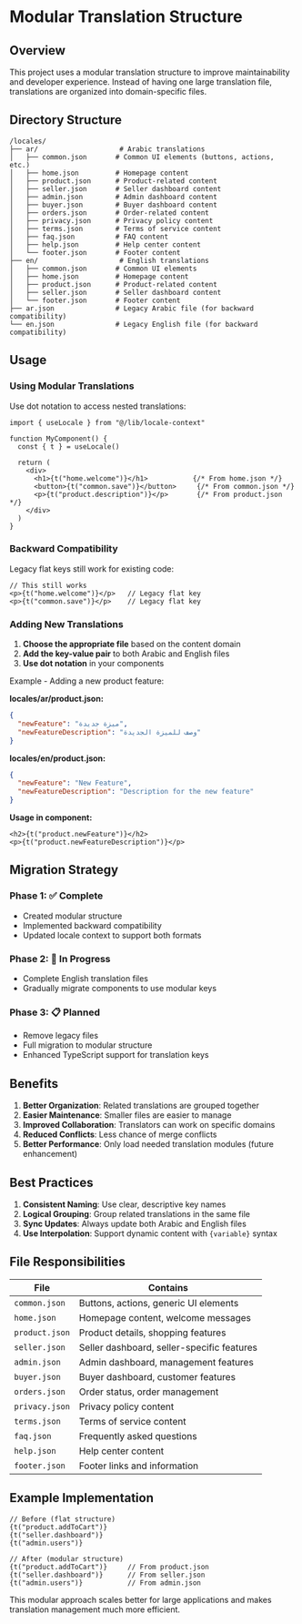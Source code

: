 # Modular Translation Structure

## Overview

This project uses a modular translation structure to improve maintainability and developer experience. Instead of having one large translation file, translations are organized into domain-specific files.

## Directory Structure

```
/locales/
├── ar/                    # Arabic translations
│   ├── common.json       # Common UI elements (buttons, actions, etc.)
│   ├── home.json         # Homepage content
│   ├── product.json      # Product-related content
│   ├── seller.json       # Seller dashboard content
│   ├── admin.json        # Admin dashboard content
│   ├── buyer.json        # Buyer dashboard content
│   ├── orders.json       # Order-related content
│   ├── privacy.json      # Privacy policy content
│   ├── terms.json        # Terms of service content
│   ├── faq.json          # FAQ content
│   ├── help.json         # Help center content
│   └── footer.json       # Footer content
├── en/                    # English translations
│   ├── common.json       # Common UI elements
│   ├── home.json         # Homepage content
│   ├── product.json      # Product-related content
│   ├── seller.json       # Seller dashboard content
│   └── footer.json       # Footer content
├── ar.json               # Legacy Arabic file (for backward compatibility)
└── en.json               # Legacy English file (for backward compatibility)
```

## Usage

### Using Modular Translations

Use dot notation to access nested translations:

```tsx
import { useLocale } from "@/lib/locale-context"

function MyComponent() {
  const { t } = useLocale()
  
  return (
    <div>
      <h1>{t("home.welcome")}</h1>           {/* From home.json */}
      <button>{t("common.save")}</button>     {/* From common.json */}
      <p>{t("product.description")}</p>       {/* From product.json */}
    </div>
  )
}
```

### Backward Compatibility

Legacy flat keys still work for existing code:

```tsx
// This still works
<p>{t("home.welcome")}</p>   // Legacy flat key
<p>{t("common.save")}</p>    // Legacy flat key
```

### Adding New Translations

1. **Choose the appropriate file** based on the content domain
2. **Add the key-value pair** to both Arabic and English files
3. **Use dot notation** in your components

Example - Adding a new product feature:

**locales/ar/product.json:**
```json
{
  "newFeature": "ميزة جديدة",
  "newFeatureDescription": "وصف للميزة الجديدة"
}
```

**locales/en/product.json:**
```json
{
  "newFeature": "New Feature",
  "newFeatureDescription": "Description for the new feature"
}
```

**Usage in component:**
```tsx
<h2>{t("product.newFeature")}</h2>
<p>{t("product.newFeatureDescription")}</p>
```

## Migration Strategy

### Phase 1: ✅ Complete
- Created modular structure
- Implemented backward compatibility
- Updated locale context to support both formats

### Phase 2: 🔄 In Progress
- Complete English translation files
- Gradually migrate components to use modular keys

### Phase 3: 📋 Planned
- Remove legacy files
- Full migration to modular structure
- Enhanced TypeScript support for translation keys

## Benefits

1. **Better Organization**: Related translations are grouped together
2. **Easier Maintenance**: Smaller files are easier to manage
3. **Improved Collaboration**: Translators can work on specific domains
4. **Reduced Conflicts**: Less chance of merge conflicts
5. **Better Performance**: Only load needed translation modules (future enhancement)

## Best Practices

1. **Consistent Naming**: Use clear, descriptive key names
2. **Logical Grouping**: Group related translations in the same file
3. **Sync Updates**: Always update both Arabic and English files
4. **Use Interpolation**: Support dynamic content with `{variable}` syntax

## File Responsibilities

| File | Contains |
|------|----------|
| `common.json` | Buttons, actions, generic UI elements |
| `home.json` | Homepage content, welcome messages |
| `product.json` | Product details, shopping features |
| `seller.json` | Seller dashboard, seller-specific features |
| `admin.json` | Admin dashboard, management features |
| `buyer.json` | Buyer dashboard, customer features |
| `orders.json` | Order status, order management |
| `privacy.json` | Privacy policy content |
| `terms.json` | Terms of service content |
| `faq.json` | Frequently asked questions |
| `help.json` | Help center content |
| `footer.json` | Footer links and information |

## Example Implementation

```tsx
// Before (flat structure)
{t("product.addToCart")}
{t("seller.dashboard")}
{t("admin.users")}

// After (modular structure)
{t("product.addToCart")}     // From product.json
{t("seller.dashboard")}      // From seller.json  
{t("admin.users")}           // From admin.json
```

This modular approach scales better for large applications and makes translation management much more efficient.